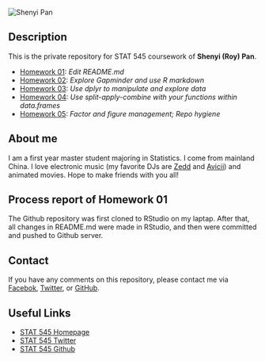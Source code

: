 ![Shenyi Pan](http://i.imgur.com/4l6r8pv.png)

## Description
This is the private repository for STAT 545 coursework of **Shenyi (Roy) Pan**.

- [Homework 01](https://github.com/STAT545-UBC/shenyi_pan/blob/master/README.md): *Edit README.md*
- [Homework 02](https://github.com/STAT545-UBC/shenyi_pan/blob/master/Homework02/Homework02.md): *Explore Gapminder and use R markdown*
- [Homework 03](https://github.com/STAT545-UBC/shenyi_pan/blob/master/Homework03/Homework03.md): *Use dplyr to manipulate and explore data*
- [Homework 04](https://github.com/STAT545-UBC/shenyi_pan/blob/master/Homework04/Homework04.md): *Use split-apply-combine with your functions within data.frames*
- [Homework 05](https://github.com/STAT545-UBC/shenyi_pan/blob/master/Homework05/Homework05.md): *Factor and figure management; Repo hygiene*

## About me
I am a first year master student majoring in Statistics. I come from mainland China. I love electronic music (my favorite DJs are [Zedd](https://www.zedd.net/) and [Avicii](http://avicii.com/)) and animated movies. Hope to make friends with you all!

## Process report of Homework 01
The Github repository was first cloned to RStudio on my laptap. After that, all changes in README.md were made in RStudio, and then were committed and pushed to Github server.

## Contact
If you have any comments on this repository, please contact me via [Facebok](https://www.facebook.com/roy.pan.96), [Twitter](https://twitter.com/orientpsy), or [GitHub](https://github.com/roypan).

## Useful Links
- [STAT 545 Homepage](http://stat545-ubc.github.io/)
- [STAT 545 Twitter](https://twitter.com/STAT545)
- [STAT 545 Github](https://github.com/STAT545-UBC)
